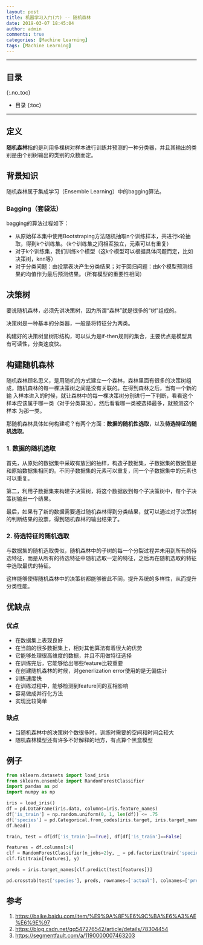 ```yaml
---
layout: post
title: 机器学习入门(六) -- 随机森林
date: 2019-03-07 18:45:04
author: admin
comments: true
categories: [Machine Learning]
tags: [Machine Learning]
---
```





<!-- more -->

---
## 目录
{:.no_toc}

* 目录
{:toc}
---

## 定义

**随机森林**指的是利用多棵树对样本进行训练并预测的一种分类器，并且其输出的类别是由个别树输出的类别的众数而定。

## 背景知识

随机森林属于集成学习（Ensemble Learning）中的bagging算法。

### Bagging（套袋法）

bagging的算法过程如下：

- 从原始样本集中使用Bootstraping方法随机抽取n个训练样本，共进行k轮抽取，得到k个训练集。（k个训练集之间相互独立，元素可以有重复）
- 对于k个训练集，我们训练k个模型（这k个模型可以根据具体问题而定，比如决策树，knn等）
- 对于分类问题：由投票表决产生分类结果；对于回归问题：由k个模型预测结果的均值作为最后预测结果。（所有模型的重要性相同）

## 决策树

要说随机森林，必须先讲决策树，因为所谓“森林”就是很多的“树”组成的。

决策树是一种基本的分类器，一般是将特征分为两类。

构建好的决策树呈树形结构，可以认为是if-then规则的集合，主要优点是模型具有可读性，分类速度快。

## 构建随机森林

随机森林顾名思义，是用随机的方式建立一个森林，森林里面有很多的决策树组成，随机森林的每一棵决策树之间是没有关联的。在得到森林之后，当有一个新的输 入样本进入的时候，就让森林中的每一棵决策树分别进行一下判断，看看这个样本应该属于哪一类（对于分类算法），然后看看哪一类被选择最多，就预测这个样本 为那一类。

那随机森林具体如何构建呢？有两个方面：**数据的随机性选取**，以及**待选特征的随机选取**。

### 1. 数据的随机选取

首先，从原始的数据集中采取有放回的抽样，构造子数据集，子数据集的数据量是和原始数据集相同的。不同子数据集的元素可以重复，同一个子数据集中的元素也可以重复。

第二，利用子数据集来构建子决策树，将这个数据放到每个子决策树中，每个子决策树输出一个结果。

最后，如果有了新的数据需要通过随机森林得到分类结果，就可以通过对子决策树的判断结果的投票，得到随机森林的输出结果了。

### 2. 待选特征的随机选取

与数据集的随机选取类似，随机森林中的子树的每一个分裂过程并未用到所有的待选特征，而是从所有的待选特征中随机选取一定的特征，之后再在随机选取的特征中选取最优的特征。

这样能够使得随机森林中的决策树都能够彼此不同，提升系统的多样性，从而提升分类性能。

## 优缺点

### 优点

- 在数据集上表现良好
- 在当前的很多数据集上，相对其他算法有着很大的优势
- 它能够处理很高维度的数据，并且不用做特征选择
- 在训练完后，它能够给出哪些feature比较重要
- 在创建随机森林的时候，对generlization error使用的是无偏估计
- 训练速度快
- 在训练过程中，能够检测到feature间的互相影响
- 容易做成并行化方法
- 实现比较简单

### 缺点

- 当随机森林中的决策树个数很多时，训练时需要的空间和时间会较大
- 随机森林模型还有许多不好解释的地方，有点算个黑盒模型

## 例子

```python
from sklearn.datasets import load_iris
from sklearn.ensemble import RandomForestClassifier
import pandas as pd
import numpy as np

iris = load_iris()
df = pd.DataFrame(iris.data, columns=iris.feature_names)
df['is_train'] = np.random.uniform(0, 1, len(df)) <= .75
df['species'] = pd.Categorical.from_codes(iris.target, iris.target_names)
df.head()

train, test = df[df['is_train']==True], df[df['is_train']==False]

features = df.columns[:4]
clf = RandomForestClassifier(n_jobs=2)y, _ = pd.factorize(train['species'])
clf.fit(train[features], y)

preds = iris.target_names[clf.predict(test[features])]

pd.crosstab(test['species'], preds, rownames=['actual'], colnames=['preds'])
```



## 参考

1. https://baike.baidu.com/item/%E9%9A%8F%E6%9C%BA%E6%A3%AE%E6%9E%97
2. https://blog.csdn.net/qq547276542/article/details/78304454
3. https://segmentfault.com/a/1190000007463203